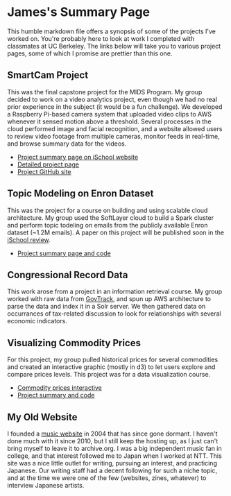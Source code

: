 # James's Summary Page

This humble markdown file offers a synopsis of some of the projects I've worked on. You're probably here to look at work I completed with classmates at UC Berkeley. The links below will take you to various project pages, some of which I promise are prettier than this one.

## SmartCam Project

This was the final capstone project for the MIDS Program. My group decided to work on a video analytics project, even though we had no real prior experience in the subject (it would be a fun challenge). We developed a Raspberry Pi-based camera system that uploaded video clips to AWS whenever it sensed motion above a threshold. Several processes in the cloud performed image and facial recognition, and a website allowed users to review video footage from multiple cameras, monitor feeds in real-time, and browse summary data for the videos.
* [Project summary page on iSchool website](https://www.ischool.berkeley.edu/projects/2016/smartcam)
* [Detailed project page](http://smart-cam.github.io/)
* [Project GitHub site](https://github.com/smart-cam/smart-cam)


## Topic Modeling on Enron Dataset

This was the project for a course on building and using scalable cloud architecture. My group used the SoftLayer cloud to build a Spark cluster and perform topic todeling on emails from the publicly available Enron dataset (~1.2M emails). A paper on this project will be published soon in the [iSchool review](http://ischoolreview.com/iSR_Grav/).
* [Project summary page and code](https://github.com/rmchamberlain/w251-project)


## Congressional Record Data

This work arose from a project in an information retrieval course. My group worked with raw data from [GovTrack](https://www.govtrack.us/developers/data), and spun up AWS architecture to parse the data and index it in a Solr server. We then gathered data on occurrances of tax-related discussion to look for relationships with several economic indicators.


## Visualizing Commodity Prices

For this project, my group pulled historical prices for several commodities and created an interactive graphic (mostly in d3) to let users explore and compare prices levels. This project was for a data visualization course.
* [Commodity prices interactive](http://younghak-jang.github.io)
* [Project summary and code](https://github.com/younghak-jang/younghak-jang.github.io)


## My Old Website

I founded a [music website](http://keikaku.net) in 2004 that has since gone dormant. I haven't done much with it since 2010, but I still keep the hosting up, as I just can't bring myself to leave it to archive.org. I was a big independent music fan in college, and that interest followed me to Japan when I worked at NTT. This site was a nice little outlet for writing, pursuing an interest, and practicing Japanese. Our writing staff had a decent following for such a niche topic, and at the time we were one of the few (websites, zines, whatever) to interview Japanese artists.
